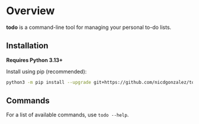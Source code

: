 # Overview

**todo** is a command-line tool for managing your personal to-do lists.

## Installation

**Requires Python 3.13+**

Install using pip (recommended):

```bash
python3 -m pip install --upgrade git+https://github.com/nicdgonzalez/todo.git
```

## Commands

For a list of available commands, use `todo --help`.
